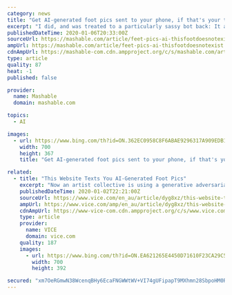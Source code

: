 ```yaml
---
category: news
title: "Get AI-generated foot pics sent to your phone, if that's your thing"
excerpt: "I did, and was treated to a particularly sassy bot back: It appears that the AI only knows to send foot pics when \"foot\" or \"feet\" are in the text. The actual website, however, has more information — including an explanation of how GANs work and why foot photos are such a commodity (and why they have then become a meme). The website then goes ..."
publishedDateTime: 2020-01-06T20:33:00Z
sourceUrl: https://mashable.com/article/feet-pics-ai-thisfootdoesnotexist/
ampUrl: https://mashable.com/article/feet-pics-ai-thisfootdoesnotexist.amp
cdnAmpUrl: https://mashable-com.cdn.ampproject.org/c/s/mashable.com/article/feet-pics-ai-thisfootdoesnotexist.amp
type: article
quality: 87
heat: -1
published: false

provider:
  name: Mashable
  domain: mashable.com

topics:
  - AI

images:
  - url: https://www.bing.com/th?id=ON.362EC0958C8F6ABAE9296317A909EDB1
    width: 700
    height: 367
    title: "Get AI-generated foot pics sent to your phone, if that's your thing"

related:
  - title: "This Website Texts You AI-Generated Foot Pics"
    excerpt: "Now an artist collective is using a generative adversarial network to create and send feet, sweetie. Thisfootdoesnotexist.com is a new website ... text message bot also doesn’t seem to know the meaning of “stop,” and will send feet no matter what you say to it. So what is the point? Possibly to highlight the commodification of feet pics ..."
    publishedDateTime: 2020-01-02T22:21:00Z
    sourceUrl: https://www.vice.com/en_au/article/dyg8xz/this-website-texts-you-ai-generated-foot-pics
    ampUrl: https://www.vice.com/amp/en_au/article/dyg8xz/this-website-texts-you-ai-generated-foot-pics
    cdnAmpUrl: https://www-vice-com.cdn.ampproject.org/c/s/www.vice.com/amp/en_au/article/dyg8xz/this-website-texts-you-ai-generated-foot-pics
    type: article
    provider:
      name: VICE
      domain: vice.com
    quality: 187
    images:
      - url: https://www.bing.com/th?id=ON.EA621265E4450D71610F23CA29C5AC5B
        width: 700
        height: 392

secured: "xm7OeRGmwN38WcenqBHy6EcaFNGWWtWV+VI74gUFipapT9MXhmn28SbpoHM0R2khJOMcFuB3x7KauuCeqZ346nokoc+hRtgCdOysxSA0o2E2GFgknTIMfzDgiD5HrYyMwJotEjtJZqgkGIPg7BCBV47/PnrMSb4AhRsi3QvxfM4kcVAT3/DiDcMsax9nmRnmpI1yOpu46cYFFJl/7fAMcKDJhFiftzdaeBKBaBMb0PWNmm6OdY+KyKcbwUuQp5aclayyVmSsGpkmuaqc0haYKg==;VvIuf+jhv7QnAS5icX4aNA=="
---
```



